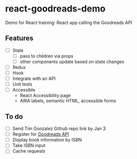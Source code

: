 # react-goodreads-demo
Demo for React training: React app calling the Goodreads API

## Features
- [ ] State
  - [ ] pass to children via props
  - [ ] other components update based on state changes
- [ ] Redux
- [ ] Hook
- [ ] Integrate with an API
- [ ] Unit tests
- [ ] Accessible
  - React Accessibility page
  - ARIA labels, semantic HTML, accessible forms

## To do
- [ ] Send Tim Gonzalez Github repo link by Jan 3
- [ ] Register for [Goodreads API](https://www.goodreads.com/api)
- [ ] Display book information by ISBN
- [ ] Take ISBN input
- [ ] Cache requests